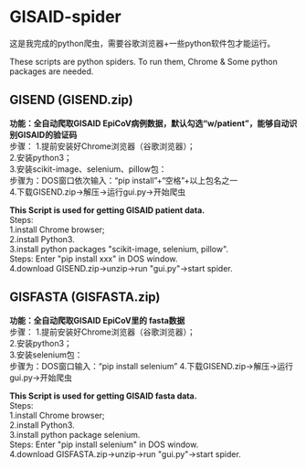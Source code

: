 # GISAID-spider
这是我完成的python爬虫，需要谷歌浏览器+一些python软件包才能运行。  
  
These scripts are python spiders. To run them, Chrome & Some python packages are needed.  

## GISEND (GISEND.zip)
**功能：全自动爬取GISAID EpiCoV病例数据，默认勾选“w/patient”，能够自动识别GISAID的验证码**  
步骤： 
1.提前安装好Chrome浏览器（谷歌浏览器）；  
2.安装python3；  
3.安装scikit-image、selenium、pillow包：  
步骤为：DOS窗口依次输入：“pip install”+“空格”+以上包名之一  
4.下载GISEND.zip->解压->运行gui.py->开始爬虫  
  
**This Script is used for getting GISAID patient data.**  
Steps:   
1.install Chrome browser;  
2.install Python3.  
3.install python packages "scikit-image, selenium, pillow".  
Steps: Enter "pip install xxx" in DOS window.  
4.download GISEND.zip->unzip->run "gui.py"->start spider.  

## GISFASTA (GISFASTA.zip)
**功能：全自动爬取GISAID EpiCoV里的 fasta数据**  
步骤：
1.提前安装好Chrome浏览器（谷歌浏览器）；  
2.安装python3；  
3.安装selenium包：  
步骤为：DOS窗口输入：“pip install selenium” 
4.下载GISEND.zip->解压->运行gui.py->开始爬虫  
  
**This Script is used for getting GISAID fasta data.**  
Steps:   
1.install Chrome browser;  
2.install Python3.  
3.install python package selenium.  
Steps: Enter "pip install selenium" in DOS window.  
4.download GISFASTA.zip->unzip->run "gui.py"->start spider.  

